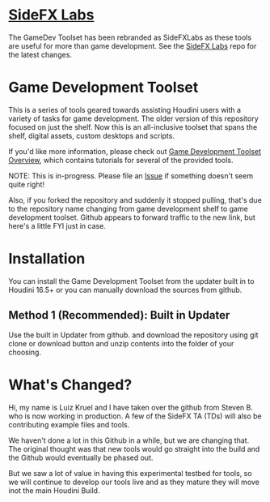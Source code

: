 # [SideFX Labs](https://github.com/sideeffects/SideFXLabs)
The GameDev Toolset has been rebranded as SideFXLabs as these tools are useful for more than game development. See the [SideFX Labs](https://github.com/sideeffects/SideFXLabs) repo for the latest changes.

# Game Development Toolset
This is a  series of tools geared towards assisting Houdini users with a variety of tasks for game development. The older version of this repository focused on just the shelf. Now this is an all-inclusive toolset that 
spans the shelf, digital assets, custom desktops and scripts.

If you'd like more information, please check out [Game Development Toolset Overview](https://www.sidefx.com/tutorials/game-development-toolset-overview/), which contains tutorials for several of the provided
tools.

NOTE: This is in-progress. Please file an [Issue](https://github.com/sideeffects/GameDevelopmentToolset/issues) if something doesn't seem quite right!

Also, if you forked the repository and suddenly it stopped pulling, that's due to the repository name changing from game development shelf to game development toolset. Github appears to forward traffic to the
new link, but here's a little FYI just in case.

# Installation

You can install the Game Development Toolset from the updater built in to Houdini 16.5+ or you can manually download the sources from github.

## Method 1 (Recommended): Built in Updater
Use the built in Updater from github. and download the repository using git clone or download button and unzip contents into the folder of your choosing.

# What's Changed?
Hi, my name is Luiz Kruel and I have taken over the github from Steven B. who is now working in production. A few of the SideFX TA (TDs) will also be contributing example files and tools.

We haven't done a lot in this Github in a while, but we are changing that. The original thought was that new tools would go straight into the build and the Github would eventually be phased out.

But we saw a lot of value  in having this experimental testbed for tools, so we will continue to develop our tools live and as they mature they will move inot the main Houdini Build.













